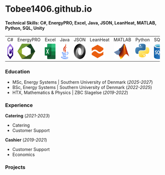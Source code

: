 # Tobee1406.github.io

#### Technical Skills: C#, EnergyPRO, Excel, Java, JSON, LeanHeat, MATLAB, Python, SQL, Unity
<table>
  <tr>
    <td>C#</td>
    <td>EnergyPRO</td>
    <td>Excel</td>
    <td>Java</td>
    <td>JSON</td>
    <td>LeanHeat</td>
    <td>MATLAB</td>
    <td>Python</td>
    <td>SQL</td>
    <td>Unity</td>
  </tr>
  <tr>
    <td><img src="/assets/img/CsharpLogo.png" height=50></td>
    <td><img src="/assets/img/EnergyproLogo.svg" height=50></td>
    <td><img src="/assets/img/ExcelLogo.png" width=50 height=50></td>
    <td><img src="/assets/img/JavaLogo.png" width=50 height=50></td>
    <td><img src="/assets/img/JsonLogo.png" width=50 height=50></td>
    <td><img src="/assets/img/LeanheatLogo.png" width=50 height=50></td>
    <td><img src="/assets/img/MatlabLogo.png" width=50 height=50></td>
    <td><img src="/assets/img/PythonLogo.png" width=50 height=50></td>
    <td><img src="/assets/img/SQLLogo.png" width=50 height=50></td>
    <td><img src="/assets/img/UnityLogo.svg" width=50 height=50></td>
  </tr>
 </table>

### Education
- MSc, Energy Systems | Southern University of Denmark (_2025-2027_)
- BSc, Energy Systems | Southern University of Denmark (_2022-2025_)
- HTX, Mathematics & Physics | ZBC Slagelse (_2019-2022_)

### Experience
**Catering** (_2021-2023_)
- Catering
- Customer Support

**Cashier** (_2019-2021_)
- Customer Support
- Economics

### Projects

